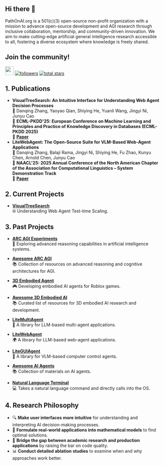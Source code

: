 ## Hi there 👋
PathOnAI.org is a 501(c)(3) open-source non-profit organization with a mission to advance open-source development and AGI research through inclusive collaboration, mentorship, and community-driven innovation. We aim to make cutting-edge artificial general intelligence research accessible to all, fostering a diverse ecosystem where knowledge is freely shared.

## Join the community!
<p align="left">
    <a href="https://discord.gg/UTxjyNwTeP">
        <img src="https://dcbadge.limes.pink/api/server/UTxjyNwTeP" height="28"></a>
    <a href="https://github.com/PathOnAI?tab=followers">
        <img alt="followers" title="Follow me on Github" src="https://custom-icon-badges.demolab.com/github/followers/PathOnAIOrg?color=236ad3&labelColor=1155ba&style=for-the-badge&logo=person-add&label=Follow&logoColor=white"/></a>
    <a href="https://github.com/PathOnAI?tab=repositories&sort=stargazers">
        <img alt="total stars" title="Total stars on GitHub" src="https://custom-icon-badges.demolab.com/github/stars/PathOnAIOrg?color=55960c&style=for-the-badge&labelColor=488207&logo=star"/></a>
</p>

## 1. Publications

- **VisualTreeSearch: An Intuitive Interface for Understanding Web Agent Decision Processes**  
  📝 Danqing Zhang, Yaoyao Qian, Shiying He, Yuanli Wang, Jingyi Ni, Junyu Cao   
  📄 **ECML-PKDD'25: European Conference on Machine Learning and Principles and Practice of Knowledge Discovery in Databases (ECML-PKDD 2025)**  
  🔗 **[Paper]([https://arxiv.org/abs/2503.02950](https://www.researchgate.net/profile/Danqing-Zhang/publication/391739859_VisualTreeSearch_Understanding_Web_Agent_Test-time_Scaling/links/6825449bdf0e3f544f54797b/VisualTreeSearch-Understanding-Web-Agent-Test-time-Scaling.pdf))**
- **LiteWebAgent: The Open-Source Suite for VLM-Based Web-Agent Applications**  
  📝 Danqing Zhang, Balaji Rama, Jingyi Ni, Shiying He, Fu Zhao, Kunyu Chen, Arnold Chen, Junyu Cao  
  📄 **NAACL'25: 2025 Annual Conference of the North American Chapter of the Association for Computational Linguistics – System Demonstration Track**  
  🔗 **[Paper](https://arxiv.org/abs/2503.02950)**

## 2. Current Projects

- **[VisualTreeSearch](https://github.com/PathOnAI/VisualTreeSearch-Demo)**  
  🌐 Understanding Web Agent Test-time Scaling.

## 3. Past Projects
- **[ARC AGI Experiments](https://github.com/PathOnAI/arc-agi-experiments)**  
  🧠 Exploring advanced reasoning capabilities in artificial intelligence systems.

- **[Awesome ARC AGI](https://github.com/PathOnAI/awesome-arc-agi)**  
  📚 Collection of resources on advanced reasoning and cognitive architectures for AGI.
  
- **[3D Embodied Agent](https://github.com/PathOnAI/roblox-game-ai-backend)**  
  🎮 Developing embodied AI agents for Roblox games.

- **[Awesome 3D Embodied AI](https://github.com/PathOnAI/awesome-3d-embodied-ai)**  
  📚 Curated list of resources for 3D embodied AI research and development.

- **[LiteMultiAgent](https://github.com/PathOnAI/LiteMultiAgent)**  
  👥 A library for LLM-based multi-agent applications.

- **[LiteWebAgent](https://github.com/PathOnAI/LiteWebAgent)**  
  🌍 A library for LLM-based web-agent applications.

- **[LiteGUIAgent](https://github.com/PathOnAI/LiteGUIAgent)**  
  🤖 A library for VLM-based computer control agents.

- **[Awesome AI Agents](https://github.com/PathOnAI/awesome-ai-agents)**  
  📚 Collection of materials on AI agents.

- **[Natural Language Terminal](https://github.com/PathOnAI/NaturalLanguageTerminal)**  
  💻 Takes a natural language command and directly calls into the OS.

## 4. Research Philosophy

- 🔍 **Make user interfaces more intuitive** for understanding and interpreting AI decision-making processes.
- 🧮 **Formulate real-world applications into mathematical models** to find optimal solutions.
- 🔄 **Bridge the gap between academic research and production applications** by raising the bar on code quality.
- 📊 **Conduct detailed ablation studies** to examine when and why approaches work better.


